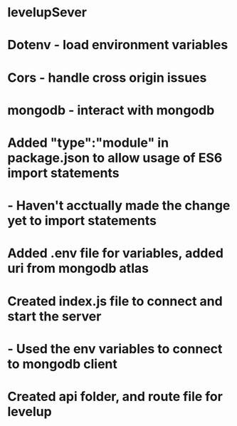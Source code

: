# levelupSever

# Dotenv - load environment variables
# Cors - handle cross origin issues
# mongodb - interact with mongodb

# Added "type":"module" in package.json to allow usage of ES6 import statements
#   - Haven't acctually made the change yet to import statements


# Added .env file for variables, added uri from mongodb atlas
# 
# 


# Created index.js file to connect and start the server
#   - Used the env variables to connect to mongodb client


# Created api folder, and route file for levelup
